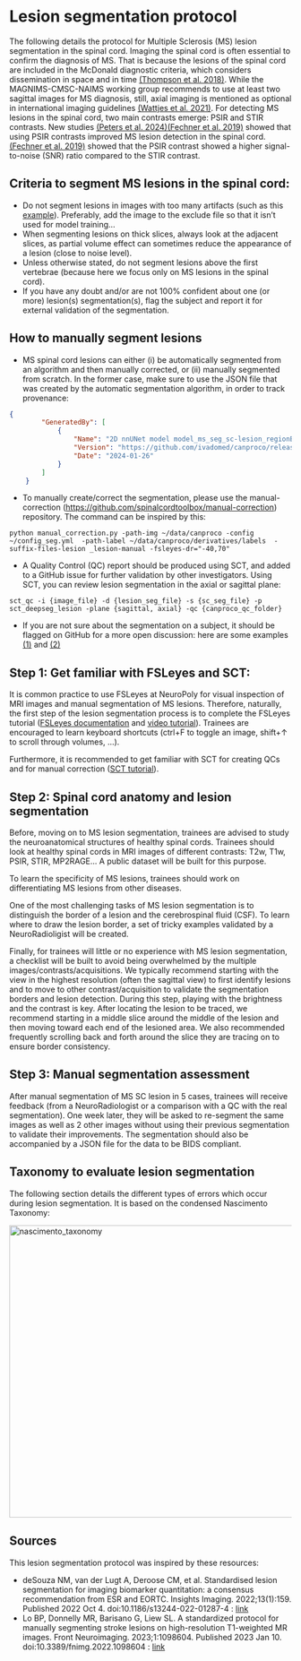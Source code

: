 # Lesion segmentation protocol

The following details the protocol for Multiple Sclerosis (MS) lesion segmentation in the spinal cord.
Imaging the spinal cord is often essential to confirm the diagnosis of MS. That is because the lesions of the spinal cord are included in the McDonald diagnostic criteria, which considers dissemination in space and in time [(Thompson et al. 2018)](https://pubmed.ncbi.nlm.nih.gov/29275977/). While the MAGNIMS-CMSC-NAIMS working group recommends to use at least two sagittal images for MS diagnosis, still, axial imaging is mentioned as optional in international imaging guidelines [(Wattjes et al. 2021)](https://pubmed.ncbi.nlm.nih.gov/34139157/).
For detecting MS lesions in the spinal cord, two main contrasts emerge: PSIR and STIR contrasts. New studies [(Peters et al. 2024)](https://pubmed.ncbi.nlm.nih.gov/38289376/)[(Fechner et al. 2019)](https://pubmed.ncbi.nlm.nih.gov/30679225/) showed that using PSIR contrasts improved MS lesion detection in the spinal cord. [(Fechner et al. 2019)](https://pubmed.ncbi.nlm.nih.gov/30679225/) showed that the PSIR contrast showed a higher signal-to-noise (SNR) ratio compared to the STIR contrast. 

## Criteria to segment MS lesions in the spinal cord:

- Do not segment lesions in images with too many artifacts (such as this [example](https://github.com/ivadomed/canproco/issues/53#issue-1938136790)). Preferably, add the image to the exclude file so that it isn’t used for model training…
- When segmenting lesions on thick slices, always look at the adjacent slices, as partial volume effect can sometimes reduce the appearance of a lesion (close to noise level).
- Unless otherwise stated, do not segment lesions above the first vertebrae (because here we focus only on MS lesions in the spinal cord). 
- If you have any doubt and/or are not 100% confident about one (or more) lesion(s) segmentation(s), flag the subject and report it for external validation of the segmentation.

## How to manually segment lesions

- MS spinal cord lesions can either (i) be automatically segmented from an algorithm and then manually corrected, or (ii) manually segmented from scratch. In the former case, make sure to use the JSON file that was created by the automatic segmentation algorithm, in order to track provenance:

```json
{
        "GeneratedBy": [
            {
                "Name": "2D nnUNet model model_ms_seg_sc-lesion_regionBased.zip",
                "Version": "https://github.com/ivadomed/canproco/releases/tag/r20240125",
                "Date": "2024-01-26"
            }
        ]
    }
```

- To manually create/correct the segmentation, please use the manual-correction (https://github.com/spinalcordtoolbox/manual-correction) repository. The command can be inspired by this: 

```console
python manual_correction.py -path-img ~/data/canproco -config ~/config_seg.yml  -path-label ~/data/canproco/derivatives/labels  -suffix-files-lesion _lesion-manual -fsleyes-dr="-40,70"
``` 

- A Quality Control (QC) report should be produced using SCT, and added to a GitHub issue for further validation by other investigators. Using SCT, you can review lesion segmentation in the axial or sagittal plane:

```console
sct_qc -i {image_file} -d {lesion_seg_file} -s {sc_seg_file} -p sct_deepseg_lesion -plane {sagittal, axial} -qc {canproco_qc_folder}
```  

- If you are not sure about the segmentation on a subject, it should be flagged on GitHub for a more open discussion: here are some examples [(1)](https://github.com/ivadomed/ms-lesion-agnostic/issues/4#issuecomment-1947326493) and [(2)](https://github.com/ivadomed/ms-lesion-agnostic/issues/4#issuecomment-1947338624)

## Step 1: Get familiar with FSLeyes and SCT:
It is common practice to use FSLeyes at NeuroPoly for visual inspection of MRI images and manual segmentation of MS lesions. Therefore, naturally, the first step of the lesion segmentation process is to complete the FSLeyes tutorial ([FSLeyes documentation](https://open.win.ox.ac.uk/pages/fsl/fsleyes/fsleyes/userdoc/) and [video tutorial](https://www.youtube.com/playlist?list=PLIQIswOrUH69qFMNg8KYkEGkvCNEwlnfT)). Trainees are encouraged to learn keyboard shortcuts (ctrl+F to toggle an image, shift+↑ to scroll through volumes, ...).

Furthermore, it is recommended to get familiar with SCT for creating QCs and for manual correction ([SCT tutorial](https://spinalcordtoolbox.com/user_section/tutorials.html)). 

## Step 2: Spinal cord anatomy and lesion segmentation
Before, moving on to MS lesion segmentation, trainees are advised to study the neuroanatomical structures of healthy spinal cords. Trainees should look at healthy spinal cords in MRI images of different contrasts: T2w, T1w, PSIR, STIR, MP2RAGE... A public dataset will be built for this purpose.

To learn the specificity of MS lesions, trainees should work on differentiating MS lesions from other diseases. 

One of the most challenging tasks of MS lesion segmentation is to distinguish the border of a lesion and the cerebrospinal fluid (CSF). To learn where to draw the lesion border, a set of tricky examples validated by a NeuroRadioligist will be created. 

Finally, for trainees will little or no experience with MS lesion segmentation, a checklist will be built to avoid being overwhelmed by the multiple images/contrasts/acquisitions. We typically recommend starting with the view in the highest resolution (often the sagittal view) to first identify lesions and to move to other contrast/acquisition to validate the segmentation borders and lesion detection. During this step, playing with the brightness and the contrast is key. After locating the lesion to be traced, we recommend starting in a middle slice around the middle of the lesion and then moving toward each end of the lesioned area. We also recommended frequently scrolling back and forth around the slice they are tracing on to ensure border consistency.

## Step 3: Manual segmentation assessment
After manual segmentation of MS SC lesion in 5 cases, trainees will receive feedback (from a NeuroRadiologist or a comparison with a QC with the real segmentation). One week later, they will be asked to re-segment the same images as well as 2 other images without using their previous segmentation to validate their improvements. The segmentation should also be accompanied by a JSON file for the data to be BIDS compliant. 

## Taxonomy to evaluate lesion segmentation
The following section details the different types of errors which occur during lesion segmentation. It is based on the condensed Nascimento Taxonomy:

<img width="522" alt="nascimento_taxonomy" src="https://github.com/ivadomed/canproco/assets/67429280/36d9e45e-4a36-40f0-a4f5-e5f3ea3f06a0">

## Sources
This lesion segmentation protocol was inspired by these resources: 
- deSouza NM, van der Lugt A, Deroose CM, et al. Standardised lesion segmentation for imaging biomarker quantitation: a consensus recommendation from ESR and EORTC. Insights Imaging. 2022;13(1):159. Published 2022 Oct 4. doi:10.1186/s13244-022-01287-4 : [link](https://pubmed.ncbi.nlm.nih.gov/36194301/)
- Lo BP, Donnelly MR, Barisano G, Liew SL. A standardized protocol for manually segmenting stroke lesions on high-resolution T1-weighted MR images. Front Neuroimaging. 2023;1:1098604. Published 2023 Jan 10. doi:10.3389/fnimg.2022.1098604 : [link](https://pubmed.ncbi.nlm.nih.gov/37555152/)

